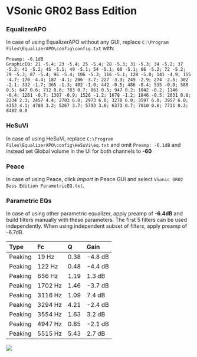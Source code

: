 # VSonic GR02 Bass Edition

### EqualizerAPO
In case of using EqualizerAPO without any GUI, replace `C:\Program Files\EqualizerAPO\config\config.txt`
with:
```
Preamp: -6.1dB
GraphicEQ: 21 -5.4; 23 -5.4; 25 -5.4; 28 -5.3; 31 -5.3; 34 -5.2; 37 -5.2; 41 -5.2; 45 -5.1; 49 -5.1; 54 -5.1; 60 -5.1; 66 -5.2; 72 -5.2; 79 -5.3; 87 -5.4; 96 -5.4; 106 -5.3; 116 -5.1; 128 -5.0; 141 -4.9; 155 -4.7; 170 -4.4; 187 -4.1; 206 -3.7; 227 -3.3; 249 -2.9; 274 -2.5; 302 -2.1; 332 -1.7; 365 -1.3; 402 -1.0; 442 -0.5; 486 -0.4; 535 -0.0; 588 0.5; 647 0.6; 712 0.6; 783 0.7; 861 0.5; 947 0.2; 1042 -0.2; 1146 -0.4; 1261 -0.7; 1387 -0.9; 1526 -1.2; 1678 -1.2; 1846 -0.5; 2031 0.8; 2234 2.3; 2457 4.4; 2703 6.0; 2973 6.0; 3270 6.0; 3597 6.0; 3957 6.0; 4353 4.1; 4788 3.2; 5267 3.7; 5793 3.0; 6373 0.7; 7010 0.8; 7711 0.3; 8482 0.0
```

### HeSuVi
In case of using HeSuVi, replace `C:\Program Files\EqualizerAPO\config\HeSuVi\eq.txt` and omit `Preamp:
-6.1dB` and instead set Global volume in the UI for both channels to **-60**

### Peace
In case of using Peace, click *Import* in Peace GUI and select `VSonic GR02 Bass Edition ParametricEQ.txt`.

### Parametric EQs
In case of using other parametric equalizer, apply preamp of **-6.4dB** and build filters manually
with these parameters. The first 5 filters can be used independently.
When using independent subset of filters, apply preamp of -6.7dB.

| Type    | Fc      |    Q | Gain    |
|:--------|:--------|:-----|:--------|
| Peaking | 19 Hz   | 0.38 | -4.8 dB |
| Peaking | 122 Hz  | 0.48 | -4.4 dB |
| Peaking | 656 Hz  | 1.19 | 1.3 dB  |
| Peaking | 1702 Hz | 1.46 | -3.7 dB |
| Peaking | 3116 Hz | 1.09 | 7.4 dB  |
| Peaking | 3294 Hz | 4.21 | -2.4 dB |
| Peaking | 3554 Hz | 1.63 | 3.2 dB  |
| Peaking | 4947 Hz | 0.85 | -2.1 dB |
| Peaking | 5515 Hz | 5.43 | 2.7 dB  |

![](https://raw.githubusercontent.com/jaakkopasanen/AutoEq/master/results/innerfidelity/sbaf-serious/VSonic%20GR02%20Bass%20Edition/VSonic%20GR02%20Bass%20Edition.png)